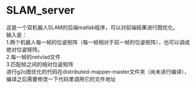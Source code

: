 # SLAM_server
这是一个双机器人SLAM的后端matlab程序，可以对前端结果进行图优化。  
输入是：  
1.两个机器人每一帧的位姿矩阵（每一帧相对于前一帧的位姿矩阵），也可以调成绝对位姿矩阵。  
2.每一帧的netvlad文件  
3.匹配帧之间的相对位姿矩阵  
进行g2o图优化的代码在distributed-mapper-master文件夹（尚未进行编译），编译之后需要修改一下代码里调用它的文件地址  

